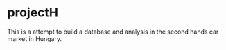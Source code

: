# projectH
This is a attempt to build a database and analysis in the second hands car market in Hungary.

